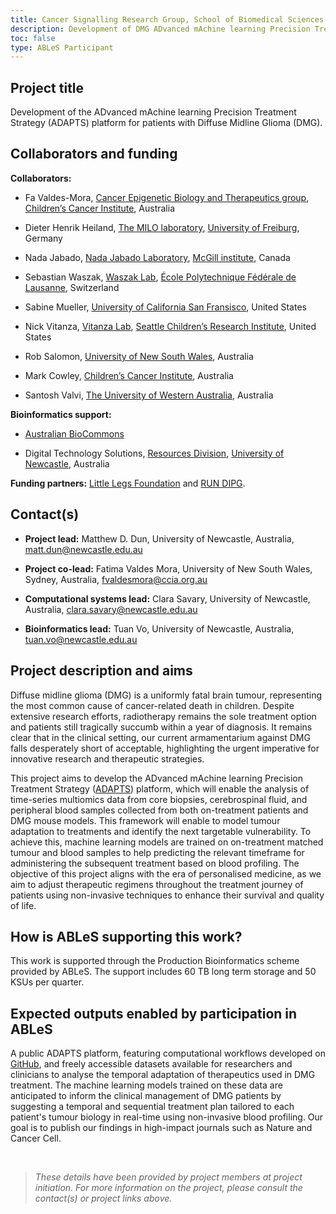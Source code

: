 ```yaml
---
title: Cancer Signalling Research Group, School of Biomedical Sciences & Pharmacy, University of Newcastle.
description: Development of DMG ADvanced mAchine learning Precision Treatment Strategy (ADAPTS) platform. This project aims to model temporal tumour adaptations to therapy and predict targetable vulnerabilities, based on non-invasive blood profiling, for therapeutic adjustments of patients with DMG under treatment.
toc: false
type: ABLeS Participant
---
```


## Project title

Development of the ADvanced mAchine learning Precision Treatment Strategy (ADAPTS) platform for patients with Diffuse Midline Glioma (DMG).

## Collaborators and funding

**Collaborators:**

- Fa Valdes-Mora, [Cancer Epigenetic Biology and Therapeutics group](https://www.ccia.org.au/about-the-institute/people/fatima-valdes-mora), [Children’s Cancer Institute](https://www.ccia.org.au/), Australia

- Dieter Henrik Heiland, [The MILO laboratory](https://themilolab.com/who-we-are/dieter-henrik-heiland/), [University of Freiburg](https://uni-freiburg.de/en/), Germany

- Nada Jabado, [Nada Jabado Laboratory](https://www.jabadolab.com/), [McGill institute](https://www.mcgill.ca/fr), Canada

- Sebastian Waszak, [Waszak Lab](https://www.epfl.ch/labs/upwaszak/), [École Polytechnique Fédérale de Lausanne](https://www.epfl.ch/fr/), Switzerland

- Sabine Mueller, [University of California San Fransisco](https://www.ucsf.edu/), United States

- Nick Vitanza, [Vitanza Lab](https://www.seattlechildrens.org/research/centers-programs/childhood-cancer/our-labs/vitanza-lab/), [Seattle Children’s Research Institute](https://www.seattlechildrens.org/research/), United States

- Rob Salomon, [University of New South Wales](https://www.unsw.edu.au/), Australia

- Mark Cowley, [Children’s Cancer Institute](https://www.ccia.org.au/), Australia

- Santosh Valvi, [The University of Western Australia](https://www.uwa.edu.au/), Australia

**Bioinformatics support:**

- [Australian BioCommons](https://www.biocommons.org.au/)

- Digital Technology Solutions, [Resources Division](https://www.newcastle.edu.au/our-uni/governance-and-leadership/organisational-structure/divisions/resources-division), [University of Newcastle](https://www.newcastle.edu.au/), Australia

**Funding partners:** [Little Legs Foundation](https://www.llf.org.au/) and [RUN DIPG](https://rundipg.org/).

## Contact(s)

- **Project lead:** Matthew D. Dun, University of Newcastle, Australia, <matt.dun@newcastle.edu.au>

- **Project co-lead:** Fatima Valdes Mora, University of New South Wales, Sydney, Australia, <fvaldesmora@ccia.org.au>

- **Computational systems lead:** Clara Savary, University of Newcastle, Australia, <clara.savary@newcastle.edu.au>

- **Bioinformatics lead:** Tuan Vo, University of Newcastle, Australia, <tuan.vo@newcastle.edu.au>

## Project description and aims

Diffuse midline glioma (DMG) is a uniformly fatal brain tumour, representing the most common cause of cancer-related death in children. Despite extensive research efforts, radiotherapy remains the sole treatment option and patients still tragically succumb within a year of diagnosis. It remains clear that in the clinical setting, our current armamentarium against DMG falls desperately short of acceptable, highlighting the urgent imperative for innovative research and therapeutic strategies.

This project aims to develop the ADvanced mAchine learning Precision Treatment Strategy ([ADAPTS](https://dun-lab.github.io/ADAPTS/)) platform, which will enable the analysis of time-series multiomics data from core biopsies, cerebrospinal fluid, and peripheral blood samples collected from both on-treatment patients and DMG mouse models. This framework will enable to model tumour adaptation to treatments and identify the next targetable vulnerability. To achieve this, machine learning models are trained on on-treatment matched tumour and blood samples to help predicting the relevant timeframe for administering the subsequent treatment based on blood profiling. The objective of this project aligns with the era of personalised medicine, as we aim to adjust therapeutic regimens throughout the treatment journey of patients using non-invasive techniques to enhance their survival and quality of life.

## How is ABLeS supporting this work?

This work is supported through the Production Bioinformatics scheme provided by ABLeS. The support includes 60 TB long term storage and 50 KSUs per quarter.

## Expected outputs enabled by participation in ABLeS

A public ADAPTS platform, featuring computational workflows developed on [GitHub](https://github.com/Dun-Lab/ADAPTS), and freely accessible datasets available for researchers and clinicians to analyse the temporal adaptation of therapeutics used in DMG treatment. The machine learning models trained on these data are anticipated to inform the clinical management of DMG patients by suggesting a temporal and sequential treatment plan tailored to each patient's tumour biology in real-time using non-invasive blood profiling. Our goal is to publish our findings in high-impact journals such as Nature and Cancer Cell.

<br/>

> _These details have been provided by project members at project initiation. For more information on the project, please consult the contact(s) or project links above._
